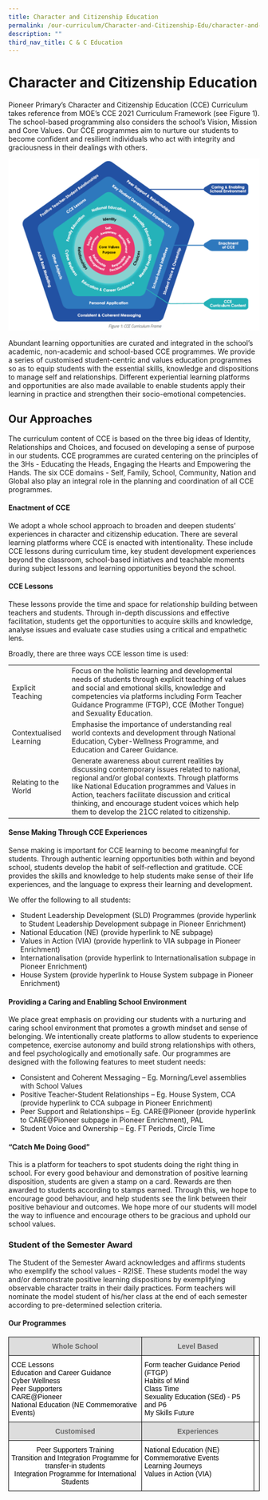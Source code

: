 ```yaml
---
title: Character and Citizenship Education
permalink: /our-curriculum/Character-and-Citizenship-Edu/character-and-citizenship-education/
description: ""
third_nav_title: C & C Education
---
```

# Character and Citizenship Education

Pioneer Primary’s Character and Citizenship Education (CCE) Curriculum takes reference from MOE’s CCE 2021 Curriculum Framework (see Figure 1). The school-based programming also considers the school’s Vision, Mission and Core Values. Our CCE programmes aim to nurture our students to become confident and resilient individuals who act with integrity and graciousness in their dealings with others.

![](/images/image1.png)

Abundant learning opportunities are curated and integrated in the school’s academic, non-academic and school-based CCE programmes. We provide a series of customised student-centric and values education programmes so as to equip students with the essential skills, knowledge and dispositions to manage self and relationships. Different experiential learning platforms and opportunities are also made available to enable students apply their learning in practice and strengthen their socio-emotional competencies. 


## Our Approaches

The curriculum content of CCE is based on the three big ideas of Identity, Relationships and Choices, and focused on developing a sense of purpose in our students. CCE programmes are curated centering on the principles of the 3Hs - Educating the Heads, Engaging the Hearts and Empowering the Hands. The six CCE domains - Self, Family, School, Community, Nation and Global also play an integral role in the planning and coordination of all CCE programmes. 

#### Enactment of CCE

We adopt a whole school approach to broaden and deepen students’ experiences in character and citizenship education. There are several learning platforms where CCE is enacted with intentionality. These include CCE lessons during curriculum time, key student development experiences beyond the classroom, school-based initiatives and teachable moments during subject lessons and learning opportunities beyond the school. 

#### CCE Lessons

These lessons provide the time and space for relationship building between teachers and students. Through in-depth discussions and effective facilitation, students get the opportunities to acquire skills and knowledge, analyse issues and evaluate case studies using a critical and empathetic lens.

 

Broadly, there are three ways CCE lesson time is used:

|                         |                                                                                                                                                                                                                                                                                                                                                              |   |
|-------------------------|--------------------------------------------------------------------------------------------------------------------------------------------------------------------------------------------------------------------------------------------------------------------------------------------------------------------------------------------------------------|---|
| Explicit Teaching       | Focus on the holistic learning and developmental needs of students through explicit teaching of values and social and emotional skills, knowledge and competencies via platforms including Form Teacher Guidance Programme (FTGP), CCE (Mother Tongue) and Sexuality Education.                                                                              |   |
| Contextualised Learning | Emphasise the importance of understanding real world contexts and development through National Education, Cyber-Wellness Programme, and Education and Career Guidance.                                                                                                                                                                                       |   |
| Relating to the World   | Generate awareness about current realities by discussing contemporary issues related to national, regional and/or global contexts. Through platforms like National Education programmes and Values in Action, teachers facilitate discussion and critical thinking, and encourage student voices which help them to develop the 21CC related to citizenship. ||

#### Sense Making Through CCE Experiences

Sense making is important for CCE learning to become meaningful for students. Through authentic learning opportunities both within and beyond school, students develop the habit of self-reflection and gratitude. CCE provides the skills and knowledge to help students make sense of their life experiences, and the language to express their learning and development.  
 
We offer the following to all students:
* Student Leadership Development (SLD) Programmes (provide hyperlink to Student Leadership Development subpage in Pioneer Enrichment)
* National Education (NE) (provide hyperlink to NE subpage)
* Values in Action (VIA) (provide hyperlink to VIA subpage in Pioneer Enrichment)
* Internationalisation (provide hyperlink to Internationalisation subpage in Pioneer Enrichment)
* House System (provide hyperlink to House System subpage in Pioneer Enrichment)

#### Providing a Caring and Enabling School Environment

We place great emphasis on providing our students with a nurturing and caring school environment that promotes a growth mindset and sense of belonging. We intentionally create platforms to allow students to experience competence, exercise autonomy and build strong relationships with others, and feel psychologically and emotionally safe. Our programmes are designed with the following features to meet student needs:
* Consistent and Coherent Messaging – Eg. Morning/Level assemblies with School Values
* Positive Teacher-Student Relationships – Eg. House System, CCA (provide hyperlink to CCA subpage in Pioneer Enrichment)
* Peer Support and Relationships – Eg. CARE@Pioneer (provide hyperlink to CARE@Pioneer subpage in Pioneer Enrichment), PAL
* Student Voice and Ownership – Eg. FT Periods, Circle Time


#### “Catch Me Doing Good”

This is a platform for teachers to spot students doing the right thing in school. For every good behaviour and demonstration of positive learning disposition, students are given a stamp on a card. Rewards are then awarded to students according to stamps earned. Through this, we hope to encourage good behaviour, and help students see the link between their positive behaviour and outcomes.  We hope more of our students will model the way to influence and encourage others to be gracious and uphold our school values.


### Student of the Semester Award

The Student of the Semester Award acknowledges and affirms students who exemplify the school values - R2ISE. These students model the way and/or demonstrate positive learning dispositions by exemplifying observable character traits in their daily practices. Form teachers will nominate the model student of his/her class at the end of each semester according to pre-determined selection criteria.

#### Our Programmes
<style type="text/css">
.tg  {border-collapse:collapse;border-spacing:0;}
.tg td{border-color:black;border-style:solid;border-width:1px;font-family:Arial, sans-serif;font-size:14px;
  overflow:hidden;padding:10px 5px;word-break:normal;}
.tg th{border-color:black;border-style:solid;border-width:1px;font-family:Arial, sans-serif;font-size:14px;
  font-weight:normal;overflow:hidden;padding:10px 5px;word-break:normal;}
.tg .tg-a4yv{background-color:#DDD;color:#666;font-weight:bold;text-align:center;vertical-align:top}
.tg .tg-0lax{text-align:left;vertical-align:top}
.tg .tg-ktyi{background-color:#FFF;text-align:left;vertical-align:top}
.tg .tg-7yig{background-color:#FFF;text-align:center;vertical-align:top}
</style>
<table class="tg">
<thead>
  <tr>
    <th class="tg-a4yv">Whole School</th>
    <th class="tg-a4yv">Level Based</th>
    <th class="tg-0lax"></th>
  </tr>
</thead>
<tbody>
  <tr>
    <td class="tg-ktyi"><span style="font-weight:300;color:#000">CCE Lessons</span><br><span style="font-weight:300;color:#000">Education and Career Guidance </span><br><span style="font-weight:300;color:#000">Cyber Wellness </span><br><span style="font-weight:300;color:#000">Peer Supporters </span><br><span style="font-weight:300;color:#000">CARE@Pioneer </span><br><span style="font-weight:300;color:#000">National Education (NE Commemorative Events)</span></td>
    <td class="tg-ktyi"><span style="font-weight:300;color:#000">Form teacher Guidance Period (FTGP) </span><br><span style="font-weight:300;color:#000">Habits of Mind</span><br><span style="font-weight:300;color:#000">Class Time</span><br><span style="font-weight:300;color:#000">Sexuality Education (SEd)  - P5 and P6</span><br><span style="font-weight:300;color:#000">My Skills Future</span></td>
    <td class="tg-0lax"></td>
  </tr>
  <tr>
    <td class="tg-a4yv">Customised</td>
    <td class="tg-a4yv">Experiences</td>
    <td class="tg-0lax"></td>
  </tr>
  <tr>
    <td class="tg-7yig"><span style="font-weight:300;color:#000">Peer Supporters Training</span><br><span style="font-weight:300;color:#000">Transition and Integration Programme for transfer-in students</span><br><span style="font-weight:300;color:#000">Integration Programme for International Students</span></td>
    <td class="tg-ktyi"><span style="font-weight:300;color:#000">National Education (NE) Commemorative  Events </span><br><span style="font-weight:300;color:#000">Learning Journeys</span><br><span style="font-weight:300;color:#000">Values in Action (VIA)</span></td>
    <td class="tg-0lax"></td>
  </tr>
</tbody>
</table>